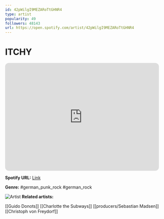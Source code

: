 ```yaml
---
id: 42pWilgI9MEZARoTtGHNR4
type: artist
popularity: 49
followers: 48143
url: https://open.spotify.com/artist/42pWilgI9MEZARoTtGHNR4
---
```

# ITCHY

<iframe style="border-radius:12px" src="https://open.spotify.com/embed/artist/42pWilgI9MEZARoTtGHNR4" width="100%" height="352" frameBorder="0" allowfullscreen="" allow="autoplay; clipboard-write; encrypted-media; fullscreen; picture-in-picture" loading="lazy"></iframe>

**Spotify URL:** [Link](https://open.spotify.com/artist/42pWilgI9MEZARoTtGHNR4)

**Genre:**  #german_punk_rock #german_rock

![Artist](https://i.scdn.co/image/ab6761610000e5ebfb001cbc147cd6a2f7fdaf71)
**Related artists:**

[[Guido Donots]]
[[Charlotte the Subways]]
[[producers/Sebastian Madsen]]
[[Christoph von Freydorf]]
